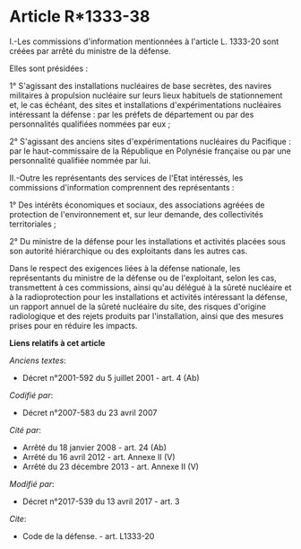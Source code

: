 # Article R*1333-38

I.-Les commissions d'information mentionnées à l'article L. 1333-20 sont créées par arrêté du ministre de la défense.

Elles sont présidées :

1° S'agissant des installations nucléaires de base secrètes, des navires militaires à propulsion nucléaire sur leurs lieux
habituels de stationnement et, le cas échéant, des sites et installations d'expérimentations nucléaires intéressant la
défense : par les préfets de département ou par des personnalités qualifiées nommées par eux ;

2° S'agissant des anciens sites d'expérimentations nucléaires du Pacifique : par le haut-commissaire de la République en
Polynésie française ou par une personnalité qualifiée nommée par lui.

II.-Outre les représentants des services de l'Etat intéressés, les commissions d'information comprennent des représentants :

1° Des intérêts économiques et sociaux, des associations agréées de protection de l'environnement et, sur leur demande, des
collectivités territoriales ;

2° Du ministre de la défense pour les installations et activités placées sous son autorité hiérarchique ou des exploitants
dans les autres cas.

Dans le respect des exigences liées à la défense nationale, les représentants du ministre de la défense ou de l'exploitant,
selon les cas, transmettent à ces commissions, ainsi qu'au délégué à la sûreté nucléaire et à la radioprotection pour les
installations et activités intéressant la défense, un rapport annuel de la sûreté nucléaire du site, des risques d'origine
radiologique et des rejets produits par l'installation, ainsi que des mesures prises pour en réduire les impacts.

**Liens relatifs à cet article**

_Anciens textes_:

  - Décret n°2001-592 du 5 juillet 2001 - art. 4 (Ab)

_Codifié par_:

  - Décret n°2007-583 du 23 avril 2007

_Cité par_:

  - Arrêté du 18 janvier 2008 - art. 24 (Ab)
  - Arrêté du 16 avril 2012 - art. Annexe II (V)
  - Arrêté du 23 décembre 2013 - art. Annexe II (V)

_Modifié par_:

  - Décret n°2017-539 du 13 avril 2017 - art. 3

_Cite_:

  - Code de la défense. - art. L1333-20
